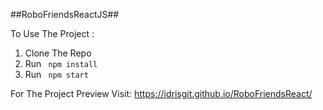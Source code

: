 ##RoboFriendsReactJS##


To Use The Project : 
1. Clone The Repo
2. Run `` npm install``
2. Run `` npm start``

For The Project Preview Visit:
https://idrisgit.github.io/RoboFriendsReact/
